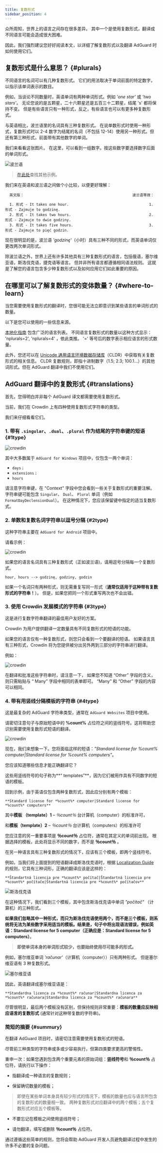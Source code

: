 ```yaml
---
title: 复数形式
sidebar_position: 4
---
```



众所周知，世界上的语言之间存在很多差异。 其中一个是使用复数形式，翻译成不同语言可能会造成很大困难。

因此，我们强烈建议您好好阅读本文，以详细了解复数形式以及翻译 AdGuard 时如何使用它们。

## 复数形式是什么意思？ {#plurals}

不同语言的名词可以有几种复数形式。 它们的用法取决于单词前面的特定数字，以指示该单词表示的数目。

例如，当谈论不同数量时，英语单词有两种单词形式。例如 *'one star'* 或 *'two stars'*。 无论您说的是五颗星，二十六颗星还是五百三十二颗星，结尾 's' 都将保持不变。 但是有些语言只有一种形式，反之，有些语言也可以有更多种复数形式。

与英语相比，波兰语里的名词具有三种复数形式。 在说单数形式时使用一种形式，复数形式时以 2-4 数字为结尾的名词（不包括 12-14）使用另一种形式。但还有第三种形式，前面带有其他数字的单词。

我们来看看这张图片。 在这里，可以看到一组数字。按这些数字要选择数字后面的单词形式。

![波兰语](https://cdn.adguard.com/content/Kb/ad_blocker/miscellaneous/adguard_translations/polish.png)

> [在此处](https://developer.mozilla.org/en-US/docs/Mozilla/Localization/Localization_and_Plurals)查找其他示例。

我们来在英语和波兰语之间做个小比较，以便更好理解： 

      英文版：                                                  波兰语等效：
    
      1. 形式 - It takes one hour.                                     1. 形式 - Zajmuje to godzinę. 
      2. 形式 - It takes two hours.                                    2. 形式 - Zajmuje to dwie godziny. 
      3. 形式 - It takes five hours.                                   3. 形式 - Zajmuje to pięć godzin.

现在很明显的是，波兰语 *'godzinę'*（小时）具有三种不同的形式，而英语单词仅更改两次单词形式。

除波兰语之外，世界上还有许多其他具有三种复数形式的语言，包括俄语，塞尔维亚语，斯洛伐克语，捷克语等语言。 但并非所有语言都遵循相同语法规则。 这就是了解您的语言包含多少种复数形式以及如何应用它们如此重要的原因。

## 在哪里可以了解复数形式的变体数量？ {#where-to-learn}

当您需要使用复数形式的翻译时，您很可能无法立即意识到某些语言的单词形式的数量。

以下是您可以使用的一些信息来源。

[本地化指南](http://docs.translatehouse.org/projects/localization-guide/en/latest/l10n/pluralforms.html) 包含广泛的语言列表。 不同语言复数形式的数量以这种方式显示： 'nplurals=2', 'nplurals=4' ，依此类推。 '=' 等号后的数字表示相应语言的形式数量。

此外，您还可以在 [Unicode 通用语言环境数据存储库](http://www.unicode.org/cldr/charts/latest/supplemental/language_plural_rules.html#rules)（CLDR）中获取有关复数形式的相关信息。 CLDR 复数规则，即指十进制数字（1.5; 2.3; 100.1…）的其他词形式。但在 AdGuard 翻译中我们不使用它们。

## AdGuard 翻译中的复数形式 {#translations}

首先，您得明白并非每个 AdGuard 译文都需要使用复数形式。

当前，我们在 Crowdin 上有四种使用复数形式字符串的类型。

我们来仔细看看它们。

### 1. 带有 `.singular`、`.dual`、`.plural` 作为结尾的字符串键的短语 {#1type}

![crowdin](https://cdn.adguard.com/public/Adguard/kb/en/plurals/dual_it.png)

其中大多数属于 `AdGuard for Windows` 项目中，仅包含一两个单词：

- `days；`
- `extensions；`
- `hours`

请注意字符串键，在 "Context" 字段中您会看到一些关于复数形式的重要注解。 字符串键可能包含 `Singular`、 `Dual`、 `Plural` 单词（例如`FormatDayDeclensionDual`）。 在这种情况下，您应该保留键中指定的适当复数形式。

### 2. 单数和复数名词字符串以逗号分隔 {#2type}

这种字符串主要在 `AdGuard for Android` 项目中。

请看示例：

![crowdin](https://cdn.adguard.com/public/Adguard/kb/en/plurals/android_fr.png)

如果您的语言名词具有三种复数形式（正如波兰语)，请用逗号分隔每一个复数形式。

`hour, hours --> godzinę, godziny, godzin`

如果一个名词只有两种形式，则无需重复写同一形式（**通常仅适用于这种带有复数形式的字符串！**）。 但是，如果您把同一个形式重写两次也不会出错。

### 3. 使用 Crowdin 发展模式的字符串 {#3type}

这是进行复数字符串翻译的最佳用户友好的方案。

Crowdin 为用户提供翻译一定数量具有不同复数形式的短语的功能。

如果您的语言仅有一种复数形式，则您只会看到一个要翻译的短语。 如果语言具有三种形式，Crowdin 将为您提供被分出另外两到三部分的字符串进行翻译。

例如：

![crowdin](https://cdn.adguard.com/public/Adguard/kb/en/plurals/crowdin_scheme.png)

在翻译和批准这些字符串时，请注意一下， 如果您不知道 “Other” 字段的含义，则只需粘贴与 “ Many” 字段中相同的表单即可。 “Many” 和 “Other” 字段的内容可以相同。

### 4. 带有用竖线分隔模板的字符串 {#4type}

这是最复杂的 AdGuard 字符串类型，通常在 `AdGuard Websites` 项目中使用。

请密切注意句子与原始短语中的 **%count%** 占位符之间的竖线符号。这将帮助您识别需要使用复数形式短语的翻译。

![crowdin](https://cdn.adguard.com/public/Adguard/kb/en/plurals/plurals_site.png)

现在，我们来想象一下。您将面临这样的短语：*"Standard license for %count% computer|Standard license for %count% computers"*。

您应该知道哪些信息才能正确翻译它？

这些用竖线符号的句子称为**“ templates”**，因为它们被用作具有不同数字的短语的模板。

回到示例，由于英语仅包含两种复数形式，因此应分别有两个模板：

`**Standard license for *%count%* computer|Standard license for *%count%* computers**`

其中**模板 （template）1** – *％count％* 台计算机（computer）的标准许可，

和**模板（template）2** – *％count％* 台计算机（computers）的标准许可

您应注意的另一重要事项是 **％count％** 占位符，通常在其定义的单词前出现。 根据选择的模板，此处将显示不同的数字，而不是 **％count％** 。

在另一种语言具有三种复数形式的情况下，应该有三个模板，即两个竖线符号。

例如，当我们将上面提到的短语翻译成斯洛伐克语时，根据 [Localization Guide](http://docs.translatehouse.org/projects/localization-guide/en/latest/l10n/pluralforms.html) 的规则，它具有三种词形，正确的翻译应该是这样的：

`**Štandartná licencia pre *%count%* počítač|Štandartná licencia pre *%count%* počítače|Štandartná licencia pre *%count%* počítačov**`

![斯洛伐克语](https://cdn.adguard.com/content/Kb/ad_blocker/miscellaneous/adguard_translations/slovak.png)

在这种情况下，我们看到三个模板，其中包含斯洛伐克语中单词 *"počítač"* （计算机）的三种形式。

**如果我们忽略其中一种形式，而只为斯洛伐克语使用两个，而不是三个模板，则系统将无法为某些数字采用适当的模板。结果是，句子中将出现语法错误，例如英语：Standard license for 5 computer（正确应是：Standard license for 5 computers）**。
> **即使单词本身的单词形式较少，也要始终使用尽可能多的形式。**

例如，塞尔维亚单词 *'računar'*（计算机（computer））只有两种形式。 但是塞尔维亚语有 3 种复数形式。

![塞尔维亚语](https://cdn.adguard.com/content/Kb/ad_blocker/miscellaneous/adguard_translations/serbian.png)

因此，英语翻译成塞尔维亚语是：

`**Standardna licenca za *%count%* računar|Standardna licenca za *%count%* računara|Standardna licenca za *%count%* računara**`

尽管很明显，最后两个模板没有区别，但保持规则非常重要：**模板的数量应反映相应语言的复数形式** (通常针对这种带复数的字符串)。

### 简短的摘要 {#summury}

在翻译 AdGuard 项目时，请密切注意需要使用复数形式的短语。

尽管前三种类型的字符串或多或少容易执行，但第四类要求更高的警惕性。

重申一次：如果您遇到包含两个重要元素的原始词组：**竖线符号**和 **％count％** 占位符，请执行以下操作：

+ 指翻译成一种语言的复数规则；

+ 保留确切数量的模板；

> 即使在某些单词本身具有较少形式的情况下，模板的数量也应与语言所包含的复数形式的数量相一致。 两种复数形式对应翻译中的两个模板；五个复数形式对应五个模板等。

+ 不要忘记在模板之间使用竖线符号；

+ 请勿翻译，填写或删除 **％count％** 占位符。

通过遵循这些简单的规则，您将会帮助 AdGuard 开发人员避免翻译过程中发生的许多不必要的复杂问题。